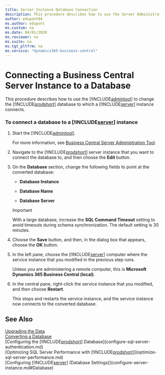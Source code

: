 ```yaml
---
title: Server Instance Database Connection
description: This procedure describes how to use the Server Administration tool to change the Dynamics NAV database to which a Server instance connects.
author: edupont04
ms.author: edupont
ms.custom: na
ms.date: 04/01/2020
ms.reviewer: na
ms.suite: na
ms.tgt_pltfrm: na
ms.service: "dynamics365-business-central"
---
```


# Connecting a Business Central Server Instance to a Database
This procedure describes how to use the [!INCLUDE[admintool](../developer/includes/admintool.md)] to change the [!INCLUDE[prodshort](../developer/includes/prodshort.md)] database to which a [!INCLUDE[server](../developer/includes/server.md)] instance connects.  

### To connect a database to a [!INCLUDE[server](../developer/includes/server.md)] instance  

1.  Start the [!INCLUDE[admintool](../developer/includes/admintool.md)].  

     For more information, see [Business Central Server Administration Tool](Administration-Tool.md).  

2.  Navigate to the [!INCLUDE[prodshort](../developer/includes/prodshort.md)] server instance that you want to connect the database to, and then choose the **Edit** button.  

3.  On the **Database** section, change the following fields to point at the converted database:  

    -   **Database Instance**  

    -   **Database Name**  

    -   **Database Server**  

    > [!IMPORTANT]  
    >  With a large database, increase the **SQL Command Timeout** setting to avoid timeouts during schema synchronization. The default setting is 30 minutes.  

4.  Choose the **Save** button, and then, in the dialog box that appears, choose the **OK** button.  

5.  In the left pane, choose the [!INCLUDE[server](../developer/includes/server.md)] computer where the service instance that you modified in the previous step runs.  

     Unless you are administering a remote computer, this is **Microsoft Dynamics 365 Business Central \(local\)**.  

6.  In the central pane, right-click the service instance that you modified, and then choose **Restart**.  

     This stops and restarts the service instance, and the service instance now connects to the converted database.  

## See Also
  
[Upgrading the Data](../upgrade/Upgrading-the-Data.md)  
[Converting a Database](../upgrade/converting-a-database.md)  
[Configuring the [!INCLUDE[prodshort](../developer/includes/prodshort.md)] Database](configure-sql-server-authentication.md)  
[Optimizing SQL Server Performance with [!INCLUDE[prodshort](../developer/includes/prodshort.md)]](optimize-sql-server-performance.md)  
[Configuring [!INCLUDE[server](../developer/includes/server.md)] (Database Settings)](configure-server-instance.md#Database)  